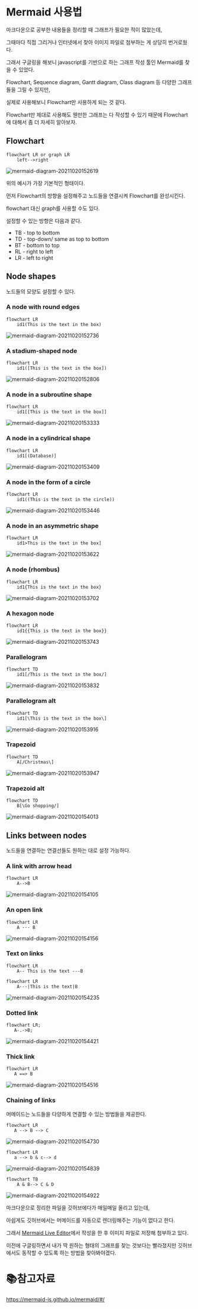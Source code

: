#  Mermaid 사용법

마크다운으로 공부한 내용들을 정리할 때 그래프가 필요한 적이 많았는데,

그때마다 직접 그리거나 인터넷에서 찾아 이미지 파일로 첨부하는 게 상당히 번거로웠다.

그래서 구글링을 해보니 javascript를 기반으로 하는 그래프 작성 툴인 Mermaid를 찾을 수 있었다.



Flowchart, Sequence diagram, Gantt diagram, Class diagram 등 다양한 그래프들을 그릴 수 있지만,

실제로 사용해보니 Flowchart만 사용하게 되는 것 같다.

Flowchart만 제대로 사용해도 웬만한 그래프는 다 작성할 수 있기 때문에 Flowchart에 대해서 좀 더 자세히 알아보자.



## Flowchart

```
flowchart LR or graph LR
	left-->right
```

![mermaid-diagram-20211020152619](C:\Users\User\Desktop\TIL\Markdown\md-images\mermaid-diagram-20211020152619.png)

위의 예시가 가장 기본적인 형태이다.

먼저 Flowchart의 방향을 설정해주고 노드들을 연결시켜 Flowchart를 완성시킨다.

flowchart 대신 graph를 사용할 수도 있다.

설정할 수 있는 방향은 다음과 같다.

- TB - top to bottom
- TD - top-down/ same as top to bottom
- BT - bottom to top
- RL - right to left
- LR - left to right



## Node shapes

노드들의 모양도 설정할 수 있다.

### A node with round edges

```
flowchart LR
    id1(This is the text in the box)
```

![mermaid-diagram-20211020152736](./md-images/mermaid-diagram-20211020152736.png)

### A stadium-shaped node

```
flowchart LR
    id1([This is the text in the box])
```

![mermaid-diagram-20211020152806](./md-images/mermaid-diagram-20211020152806.png)

### A node in a subroutine shape

```
flowchart LR
    id1[[This is the text in the box]]
```

![mermaid-diagram-20211020153333](./md-images/mermaid-diagram-20211020153333.png)

### A node in a cylindrical shape

```
flowchart LR
    id1[(Database)]
```

![mermaid-diagram-20211020153409](./md-images/mermaid-diagram-20211020153409.png)

### A node in the form of a circle

```
flowchart LR
    id1((This is the text in the circle))
```

![mermaid-diagram-20211020153446](./md-images/mermaid-diagram-20211020153446.png)

### A node in an asymmetric shape

```
flowchart LR
    id1>This is the text in the box]
```

![mermaid-diagram-20211020153622](./md-images/mermaid-diagram-20211020153622.png)

### A node (rhombus)

```
flowchart LR
    id1{This is the text in the box}
```

![mermaid-diagram-20211020153702](./md-images/mermaid-diagram-20211020153702.png)

### A hexagon node

```
flowchart LR
    id1{{This is the text in the box}}
```

![mermaid-diagram-20211020153743](./md-images/mermaid-diagram-20211020153743.png)

### Parallelogram

```
flowchart TD
    id1[/This is the text in the box/]
```

![mermaid-diagram-20211020153832](./md-images/mermaid-diagram-20211020153832.png)

### Parallelogram alt

```
flowchart TD
    id1[\This is the text in the box\]
```

![mermaid-diagram-20211020153916](./md-images/mermaid-diagram-20211020153916.png)

### Trapezoid

```
flowchart TD
    A[/Christmas\]
```

![mermaid-diagram-20211020153947](./md-images/mermaid-diagram-20211020153947.png)

### Trapezoid alt

```
flowchart TD
    B[\Go shopping/]
```

![mermaid-diagram-20211020154013](./md-images/mermaid-diagram-20211020154013.png)



## Links between nodes

노드들을 연결하는 연결선들도 원하는 대로 설정 가능하다.

### A link with arrow head

```
flowchart LR
    A-->B
```

![mermaid-diagram-20211020154105](./md-images/mermaid-diagram-20211020154105.png)

### An open link

```
flowchart LR
    A --- B
```

![mermaid-diagram-20211020154156](./md-images/mermaid-diagram-20211020154156.png)

### Text on links

```
flowchart LR
    A-- This is the text ---B
```

```
flowchart LR
    A---|This is the text|B
```

![mermaid-diagram-20211020154235](./md-images/mermaid-diagram-20211020154235.png)

### Dotted link

```
flowchart LR;
   A-.->B;
```

![mermaid-diagram-20211020154421](./md-images/mermaid-diagram-20211020154421.png)

### Thick link

```
flowchart LR
   A ==> B
```

![mermaid-diagram-20211020154516](C:\Users\User\Desktop\TIL\Markdown\md-images\mermaid-diagram-20211020154516.png)

### Chaining of links

머메이드는 노드들을 다양하게 연결할 수 있는 방법들을 제공한다.

```
flowchart LR
   A --> B --> C
```

![mermaid-diagram-20211020154730](./md-images/mermaid-diagram-20211020154730.png)

```
flowchart LR
   a --> b & c--> d
```

![mermaid-diagram-20211020154839](./md-images/mermaid-diagram-20211020154839.png)

```
flowchart TB
    A & B--> C & D
```

![mermaid-diagram-20211020154922](./md-images/mermaid-diagram-20211020154922.png)

마크다운으로 정리한 파일을 깃허브에다가 매일매일 올리고 있는데,

아쉽게도 깃허브에서는 머메이드를 자동으로 렌더링해주는 기능이 없다고 한다.

그래서 [Mermaid Live Editor](https://mermaid-js.github.io/mermaid-live-editor)에서 작성을 한 후 이미지 파일로 저장해 첨부하고 있다.

이전에 구글링하면서 내가 딱 원하는 형태의 그래프를 찾는 것보다는 빨라졌지만 깃허브에서도 동작할 수 있도록 하는 방법을 찾아봐야겠다.



# :books:참고자료

https://mermaid-js.github.io/mermaid/#/
